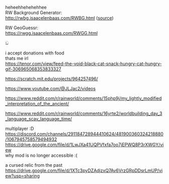 heheehhehehehhee  
RW Background Generator:  
http://rwbg.isaacelenbaas.com/RWBG.html ([source](https://github.com/IsaacElenbaas/RWBG))

RW GeoGuessr:  
https://rwgg.isaacelenbaas.com/RWGG.html

ඞ

i accept donations with food  
thats me irl  
https://tenor.com/view/feed-the-void-black-cat-snack-hungry-cat-hungry-gif-306965068353833327

https://scratch.mit.edu/projects/964257496/

  
https://www.youtube.com/@JLJac2/videos

https://www.reddit.com/r/rainworld/comments/15php9j/my_lightly_modified_interpretation_of_the_ancient/  

https://www.reddit.com/r/rainworld/comments/16yrte2/worldbuilding_day_3_language_scav_language_time/  

multiplayer :D  
https://discord.com/channels/291184728944410624/481900360324218880/1067945758579494932  
https://drive.google.com/file/d/1LwJXa41UQPVfxfa7oo7jEPWQ8P3rXWGY/view  
why mod is no longer accessible :(  

  
a cursed relic from the past  
https://drive.google.com/file/d/1XTc3pyDZAdjzxQ7Av6VrzGRpDDsrLmUP/view?usp=sharing